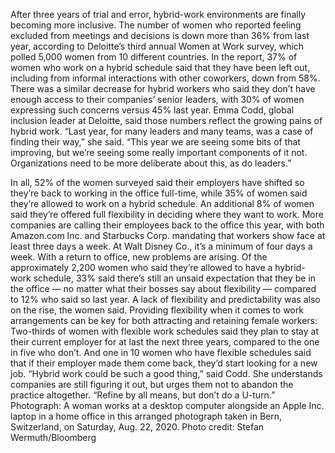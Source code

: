 After three years of trial and error, hybrid-work environments are finally becoming more inclusive.
The number of women who reported feeling excluded from meetings and decisions is down more than 36% from last year, according to Deloitte’s third annual Women at Work survey, which polled 5,000 women from 10 different countries. In the report, 37% of women who work on a hybrid schedule said that they have been left out, including from informal interactions with other coworkers, down from 58%.
There was a similar decrease for hybrid workers who said they don’t have enough access to their companies’ senior leaders, with 30% of women expressing such concerns versus 45% last year.
Emma Codd, global inclusion leader at Deloitte, said those numbers reflect the growing pains of hybrid work. “Last year, for many leaders and many teams, was a case of finding their way,” she said. “This year we are seeing some bits of that improving, but we’re seeing some really important components of it not. Organizations need to be more deliberate about this, as do leaders.”

In all, 52% of the women surveyed said their employers have shifted so they’re back to working in the office full-time, while 35% of women said they’re allowed to work on a hybrid schedule. An additional 8% of women said they’re offered full flexibility in deciding where they want to work.
More companies are calling their employees back to the office this year, with both Amazon.com Inc. and Starbucks Corp. mandating that workers show face at least three days a week. At Walt Disney Co., it’s a minimum of four days a week.
With a return to office, new problems are arising. Of the approximately 2,200 women who said they’re allowed to have a hybrid-work schedule, 33% said there’s still an unsaid expectation that they be in the office — no matter what their bosses say about flexibility — compared to 12% who said so last year. A lack of flexibility and predictability was also on the rise, the women said.
Providing flexibility when it comes to work arrangements can be key for both attracting and retaining female workers: Two-thirds of women with flexible work schedules said they plan to stay at their current employer for at last the next three years, compared to the one in five who don’t. And one in 10 women who have flexible schedules said that if their employer made them come back, they’d start looking for a new job.
“Hybrid work could be such a good thing,” said Codd. She understands companies are still figuring it out, but urges them not to abandon the practice altogether. “Refine by all means, but don’t do a U-turn.”
Photograph: A woman works at a desktop computer alongside an Apple Inc. laptop in a home office in this arranged photograph taken in Bern, Switzerland, on Saturday, Aug. 22, 2020. Photo credit: Stefan Wermuth/Bloomberg